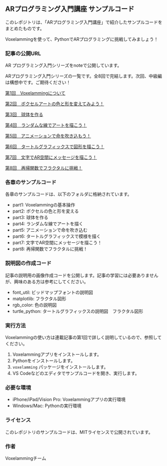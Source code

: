 ## ARプログラミング入門講座 サンプルコード

このレポジトリは、「ARプログラミング入門講座」で紹介したサンプルコードをまとめたものです。

Voxelammingを使って、PythonでARプログラミングに挑戦してみましょう！

### 記事の公開URL

AR プログラミング入門シリーズをnoteで公開しています。

ARプログラミング入門シリーズの一覧です。全8回で完結します。次回、中級編は構想中です。ご期待ください！

[第1回　Voxelammingについて](https://note.com/creativival/n/n35618d336845)

[第2回　ボクセルアートの色と形を変えてみよう！](https://note.com/creativival/n/n2b5367db6f3e)

[第3回　球体を作る](https://note.com/creativival/n/n25b70d681fdd)

[第4回　ランダムな線でアートを描こう！](https://note.com/creativival/n/ndeeeee828cb3)

[第5回　アニメーションで命を吹き込もう！](https://note.com/creativival/n/n5f5b73272cb8)

[第6回　タートルグラフィックスで図形を描こう！](https://note.com/creativival/n/n77f6d19dcfc5)

[第7回　文字でAR空間にメッセージを描こう！](https://note.com/creativival/n/ne75be5f5764e)

[第8回　再帰関数でフラクタルに挑戦！](https://note.com/creativival/n/n021daebfb0cf)

### 各章のサンプルコード

各章のサンプルコードは、以下のフォルダに格納されています。

- part1: Voxelammingの基本操作
- part2: ボクセルの色と形を変える
- part3: 球体を作る
- part4: ランダムな線でアートを描く
- part5: アニメーションで命を吹き込む
- part6: タートルグラフィックスで模様を描く
- part7: 文字でAR空間にメッセージを描こう！
- part8: 再帰関数でフラクタルに挑戦！

### 説明図の作成コード

記事の説明用の画像作成コードを公開します。記事の学習には必要ありませんが、興味のある方は参考にしてください。

- font_util: ビッドマップフォントの説明図
- matplotlib: フラクタル図形
- rgb_color: 色の説明図
- turtle_python: タートルグラフィックスの説明図　フラクタル図形

### 実行方法

Voxelammingの使い方は連載記事の第1回で詳しく説明しているので、参照してください。

1. Voxelammingアプリをインストールします。
2. Pythonをインストールします。
3. `voxelamming` パッケージをインストールします。
4. VS Codeなどのエディタでサンプルコードを開き、実行します。

### 必要な環境

* iPhone/iPad/Vision Pro: Voxelammingアプリの実行環境
* Windows/Mac: Pythonの実行環境

### ライセンス

このレポジトリのサンプルコードは、MITライセンスで公開されています。

### 作者

Voxelammingチーム